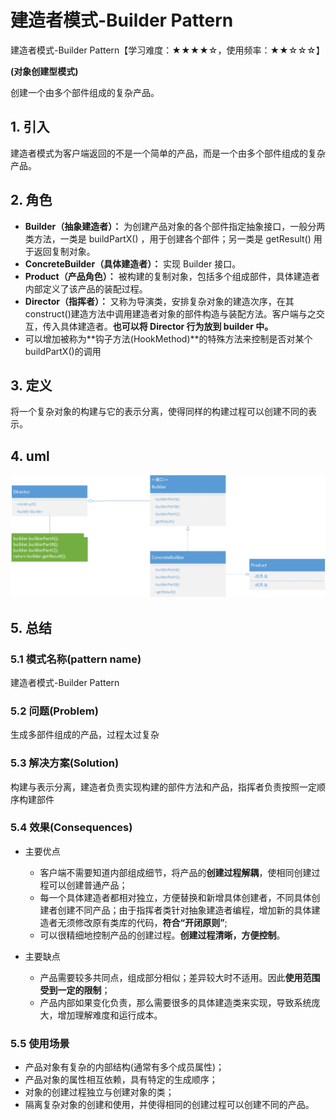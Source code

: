 # 建造者模式-Builder Pattern

建造者模式-Builder Pattern【学习难度：★★★★☆，使用频率：★★☆☆☆】

**(对象创建型模式)**

创建一个由多个部件组成的复杂产品。



## 1. 引入

建造者模式为客户端返回的不是一个简单的产品，而是一个由多个部件组成的复杂产品。



## 2. 角色

- **Builder（抽象建造者）：** 为创建产品对象的各个部件指定抽象接口，一般分两类方法，一类是 buildPartX() ，用于创建各个部件；另一类是 getResult() 用于返回复制对象。
- **ConcreteBuilder（具体建造者）：** 实现 Builder 接口。
- **Product（产品角色）：** 被构建的复制对象，包括多个组成部件，具体建造者内部定义了该产品的装配过程。
- **Director（指挥者）：** 又称为导演类，安排复杂对象的建造次序，在其construct()建造方法中调用建造者对象的部件构造与装配方法。客户端与之交互，传入具体建造者。**也可以将 Director 行为放到 builder 中。**
- 可以增加被称为**钩子方法(HookMethod)**的特殊方法来控制是否对某个buildPartX()的调用

## 3. 定义

将一个复杂对象的构建与它的表示分离，使得同样的构建过程可以创建不同的表示。



## 4. uml

![Builder-Pattern](https://raw.githubusercontent.com/XuZhuohao/picture/master/java/Base/design-pattern/6.Builder-Pattern.png)



## 5. 总结

### 5.1 模式名称(pattern name)

建造者模式-Builder Pattern



### 5.2 问题(Problem)

生成多部件组成的产品，过程太过复杂



### 5.3 解决方案(Solution)

构建与表示分离，建造者负责实现构建的部件方法和产品，指挥者负责按照一定顺序构建部件



### 5.4 效果(Consequences)

- 主要优点
  - 客户端不需要知道内部组成细节，将产品的**创建过程解耦**，使相同创建过程可以创建普通产品；
  - 每一个具体建造者都相对独立，方便替换和新增具体创建者，不同具体创建者创建不同产品；由于指挥者类针对抽象建造者编程，增加新的具体建造者无须修改原有类库的代码，**符合“开闭原则”**;
  - 可以很精细地控制产品的创建过程。**创建过程清晰，方便控制**。

- 主要缺点
  - 产品需要较多共同点，组成部分相似；差异较大时不适用。因此**使用范围受到一定的限制**；
  - 产品内部如果变化负责，那么需要很多的具体建造类来实现，导致系统庞大，增加理解难度和运行成本。

### 5.5 使用场景

- 产品对象有复杂的内部结构(通常有多个成员属性)；
- 产品对象的属性相互依赖，具有特定的生成顺序；
- 对象的创建过程独立与创建对象的类；
- 隔离复杂对象的创建和使用，并使得相同的创建过程可以创建不同的产品。
